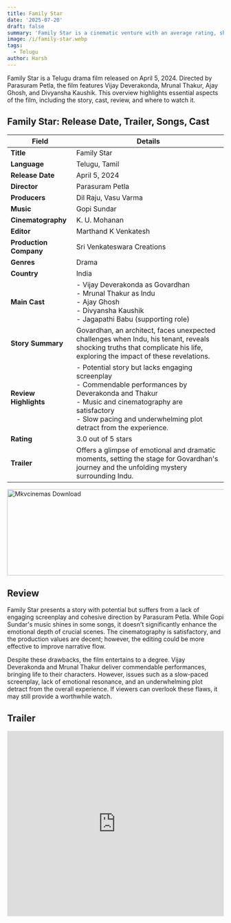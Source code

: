 ```yaml
---
title: Family Star
date: '2025-07-20'
draft: false
summary: 'Family Star is a cinematic venture with an average rating, showcasing a compelling story and a talented cast, complemented by decent visuals.'
image: /i/family-star.webp
tags:
  - Telugu
author: Harsh
---
```


Family Star is a Telugu drama film released on April 5, 2024. Directed by Parasuram Petla, the film features Vijay Deverakonda, Mrunal Thakur, Ajay Ghosh, and Divyansha Kaushik. This overview highlights essential aspects of the film, including the story, cast, review, and where to watch it.

## Family Star: Release Date, Trailer, Songs, Cast

| **Field**              | **Details**                                                                                                                                                                                                                 |
| ---------------------- | --------------------------------------------------------------------------------------------------------------------------------------------------------------------------------------------------------------------------- |
| **Title**              | Family Star                                                                                                                                                                                                                 |
| **Language**           | Telugu, Tamil                                                                                                                                                                                                               |
| **Release Date**       | April 5, 2024                                                                                                                                                                                                               |
| **Director**           | Parasuram Petla                                                                                                                                                                                                             |
| **Producers**          | Dil Raju, Vasu Varma                                                                                                                                                                                                        |
| **Music**              | Gopi Sundar                                                                                                                                                                                                                 |
| **Cinematography**     | K. U. Mohanan                                                                                                                                                                                                               |
| **Editor**             | Marthand K Venkatesh                                                                                                                                                                                                        |
| **Production Company** | Sri Venkateswara Creations                                                                                                                                                                                                  |
| **Genres**             | Drama                                                                                                                                                                                                                       |
| **Country**            | India                                                                                                                                                                                                                       |
| **Main Cast**          | - Vijay Deverakonda as Govardhan<br>- Mrunal Thakur as Indu<br>- Ajay Ghosh<br>- Divyansha Kaushik<br>- Jagapathi Babu (supporting role)                                                                                    |
| **Story Summary**      | Govardhan, an architect, faces unexpected challenges when Indu, his tenant, reveals shocking truths that complicate his life, exploring the impact of these revelations.                                                    |
| **Review Highlights**  | - Potential story but lacks engaging screenplay<br>- Commendable performances by Deverakonda and Thakur<br>- Music and cinematography are satisfactory<br>- Slow pacing and underwhelming plot detract from the experience. |
| **Rating**             | 3.0 out of 5 stars                                                                                                                                                                                                          |
| **Trailer**            | Offers a glimpse of emotional and dramatic moments, setting the stage for Govardhan's journey and the unfolding mystery surrounding Indu.                                                                                   |

<a href="https://www.profitableratecpm.com/vbvpd9w3h?key=32fa8307e0db421fc9459d903b211dae">
  <img src="/mkvcinemas-btn.webp" alt="Mkvcinemas Download" width="600" height="200" loading="lazy">
</a>

## Review

Family Star presents a story with potential but suffers from a lack of engaging screenplay and cohesive direction by Parasuram Petla. While Gopi Sundar's music shines in some songs, it doesn't significantly enhance the emotional depth of crucial scenes. The cinematography is satisfactory, and the production values are decent; however, the editing could be more effective to improve narrative flow.

Despite these drawbacks, the film entertains to a degree. Vijay Deverakonda and Mrunal Thakur deliver commendable performances, bringing life to their characters. However, issues such as a slow-paced screenplay, lack of emotional resonance, and an underwhelming plot detract from the overall experience. If viewers can overlook these flaws, it may still provide a worthwhile watch.

## Trailer

<iframe width="100%" height="430" src="https://www.youtube.com/embed/NZbg3JNaqNs?si=KxZHdqFjrR9GfGG7" title={title} frameborder="0" allow="accelerometer; autoplay; clipboard-write; encrypted-media; gyroscope; picture-in-picture; web-share" referrerpolicy="strict-origin-when-cross-origin" allowfullscreen loading="lazy"></iframe>
